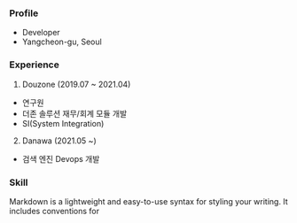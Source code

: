 ### Profile 
- Developer
- Yangcheon-gu, Seoul
 
### Experience
1. Douzone (2019.07 ~ 2021.04)
 - 연구원
 - 더존 솔루션 재무/회계 모듈 개발
 - SI(System Integration)
2. Danawa (2021.05 ~)
 - 검색 엔진 Devops 개발

### Skill

Markdown is a lightweight and easy-to-use syntax for styling your writing. It includes conventions for
